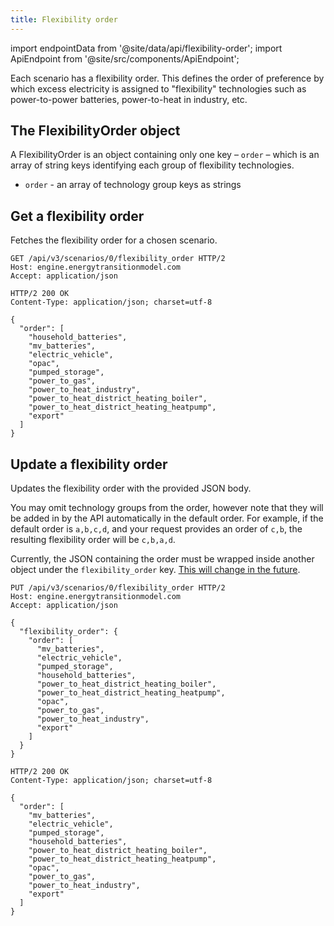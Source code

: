 ```yaml
---
title: Flexibility order
---
```


import endpointData from '@site/data/api/flexibility-order';
import ApiEndpoint from '@site/src/components/ApiEndpoint';

Each scenario has a flexibility order. This defines the order of preference by which excess electricity is assigned to "flexibility" technologies such as power-to-power batteries, power-to-heat in industry, etc.

## The FlexibilityOrder object

A FlexibilityOrder is an object containing only one key – `order` – which is an array of string keys identifying each group of flexibility technologies.

* `order` - an array of technology group keys as strings

## Get a flexibility order

Fetches the flexibility order for a chosen scenario.

<ApiEndpoint data={endpointData.show} />

```http title="Example request"
GET /api/v3/scenarios/0/flexibility_order HTTP/2
Host: engine.energytransitionmodel.com
Accept: application/json
```

```http title="Example response"
HTTP/2 200 OK
Content-Type: application/json; charset=utf-8

{
  "order": [
    "household_batteries",
    "mv_batteries",
    "electric_vehicle",
    "opac",
    "pumped_storage",
    "power_to_gas",
    "power_to_heat_industry",
    "power_to_heat_district_heating_boiler",
    "power_to_heat_district_heating_heatpump",
    "export"
  ]
}
```

## Update a flexibility order

Updates the flexibility order with the provided JSON body.

You may omit technology groups from the order, however note that they will be added in by the API automatically in the default order. For example, if the default order is `a,b,c,d`, and your request provides an order of `c,b`, the resulting flexibility order will be `c,b,a,d`.

Currently, the JSON containing the order must be wrapped inside another object under the `flexibility_order` key. [This will change in the future](https://github.com/quintel/etengine/issues/1109).

<ApiEndpoint data={endpointData.update} />

```http title="Example request"
PUT /api/v3/scenarios/0/flexibility_order HTTP/2
Host: engine.energytransitionmodel.com
Accept: application/json

{
  "flexibility_order": {
    "order": [
      "mv_batteries",
      "electric_vehicle",
      "pumped_storage",
      "household_batteries",
      "power_to_heat_district_heating_boiler",
      "power_to_heat_district_heating_heatpump",
      "opac",
      "power_to_gas",
      "power_to_heat_industry",
      "export"
    ]
  }
}
```

```http title="Example response"
HTTP/2 200 OK
Content-Type: application/json; charset=utf-8

{
  "order": [
    "mv_batteries",
    "electric_vehicle",
    "pumped_storage",
    "household_batteries",
    "power_to_heat_district_heating_boiler",
    "power_to_heat_district_heating_heatpump",
    "opac",
    "power_to_gas",
    "power_to_heat_industry",
    "export"
  ]
}
```
